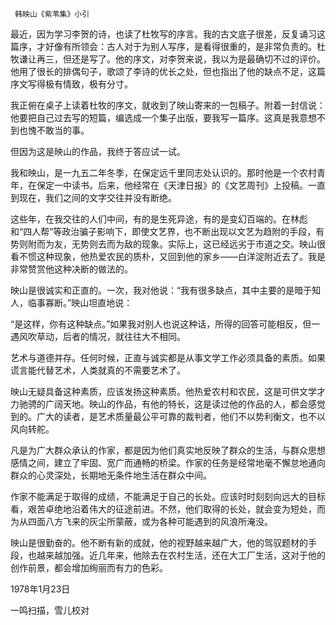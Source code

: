      韩映山《紫苇集》小引 

  最近，因为学习李贺的诗，也读了杜牧写的序言。我的古文底子很差，反复诵习这篇序，才好像有所领会：古人对于为别人写序，是看得很重的，是非常负责的。杜牧谦让再三，但还是写了。他的序文，对李贺来说，我以为是最确切不过的评价。他用了很长的排偶句子，歌颂了李诗的优长之处，但也指出了他的缺点不足，这篇序文写得极有情致，极有分寸。 

  我正俯在桌子上读着杜牧的序文，就收到了映山寄来的一包稿子。附着一封信说：他要把自己过去写的短篇，编选成一个集子出版，要我写一篇序。这真是我意想不到也愧不敢当的事。 

  但因为这是映山的作品，我终于答应试一试。 

  我和映山，是一九五二年冬季，在保定远千里同志处认识的。那时他是一个农村青年，在保定一中读书。后来，他经常在《天津日报》的《文艺周刊》上投稿。一直到现在，我们之间的文字交往并没有断绝。 

  这些年，在我交往的人们中间，有的是生死异途，有的是变幻百端的。在林彪和“四人帮”等政治骗子影响下，即使文艺界，也不断出现以文艺为趋附的手段，有势则附而为友，无势则去而为敌的现象。实际上，这已经远劣于市道之交。映山很看不惯这种现象，他热爱农民的质朴，又回到他的家乡——白洋淀附近去了。我是非常赞赏他这种决断的做法的。 

  映山是很诚实和正直的。一次，我对他说：“我有很多缺点，其中主要的是暗于知人，临事寡断。”映山坦直地说： 

  “是这样，你有这种缺点。”如果我对别人也说这种话，所得的回答可能相反，但一遇风吹草动，后者的情况，就往往大不相同。 

  艺术与道德并存。任何时候，正直与诚实都是从事文学工作必须具备的素质。如果谎言能代替艺术，人类就真的不需要艺术了。 

  映山无疑具备这种素质，应该发扬这种素质。他热爱农村和农民，这是可供文学才力驰骋的广阔天地。映山的作品，有他的特长，这是读过他的作品的人，都会感觉到的。广大的读者，是艺术质量最公平可靠的裁判者，他们不以势利衡文，也不以风向转舵。 

  凡是为广大群众承认的作家，都是因为他们真实地反映了群众的生活，与群众思想感情之间，建立了牢固、宽广而通畅的桥梁。作家的任务是经常地毫不懈怠地通向群众的心灵深处，长期地无条件地生活在群众中间。 

  作家不能满足于取得的成绩，不能满足于自己的长处。应该时时刻刻向远大的目标看，艰苦卓绝地沿着伟大的征途前进。不然，他们取得的长处，就会变为短处，而为从四面八方飞来的灰尘所蒙蔽，或为各种可能遇到的风浪所淹没。 

  映山是很勤奋的。他不断有新的成就，他的视野越来越广大，他的驾驭题材的手段，也越来越加强。近几年来，他除去在农村生活，还在大工厂生活，这对于他的创作前景，都会增加绚丽而有力的色彩。 

  1978年1月23日 

  一鸣扫描，雪儿校对 

